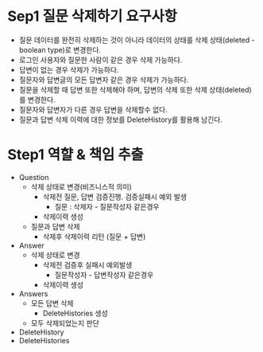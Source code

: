 # Sep1 질문 삭제하기 요구사항

- 질문 데이터를 완전히 삭제하는 것이 아니라 데이터의 상태를 삭제 상태(deleted - boolean type)로 변경한다.
- 로그인 사용자와 질문한 사람이 같은 경우 삭제 가능하다.
- 답변이 없는 경우 삭제가 가능하다.
- 질문자와 답변글의 모든 답변자 같은 경우 삭제가 가능하다.
- 질문을 삭제할 때 답변 또한 삭제해야 하며, 답변의 삭제 또한 삭제 상태(deleted)를 변경한다.
- 질문자와 답변자가 다른 경우 답변을 삭제할수 없다.
- 질문과 답변 삭제 이력에 대한 정보를 DeleteHistory를 활용해 남긴다.

# Step1 역햘 & 책임 추출

- Question
    - 삭제 상태로 변경(비즈니스적 의미)
        - 삭제전 질문, 답변 검증진행. 검증실패시 예외 발생
            - 질문 : 삭제자 - 질문작성자 같은경우
        - 삭제이력 생성
    - 질문과 답변 삭제
        - 삭제후 삭제이력 리턴 (질문 + 답변)
- Answer
    - 삭제 상태로 변경
        - 삭제전 검증후 실패시 예외발생
            - 질문작성자 - 답변작성자 같은경우
        - 삭제이력 생성
- Answers
    - 모든 답변 삭제
        - DeleteHistories 생성
    - 모두 삭제되었는지 판단
- DeleteHistory
- DeleteHistories
